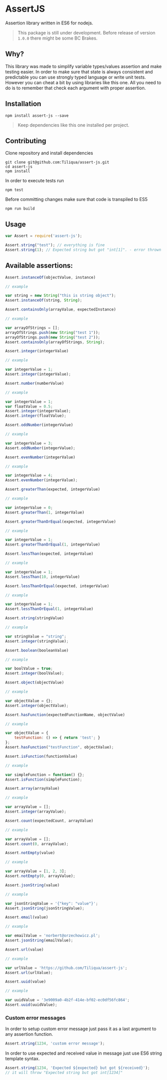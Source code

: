 # AssertJS

Assertion library written in ES6 for nodejs.

> This package is still under development. Before release of version ``1.0.0`` there might be some BC Brakes.

## Why?

This library was made to simplify variable types/values assertion and make testing easier.
In order to make sure that state is always consistent and predictable you can use strongly typed language
or write unit tests. However you can cheat a bit by using libraries like this one. All you need to do is to 
remember that check each argument with proper assertion.

## Installation

```
npm install assert-js --save
```

> Keep dependencies like this one installed per project.

## Contributing

Clone repository and install dependencies

```
git clone git@github.com:Tiliqua/assert-js.git
cd assert-js
npm install
```

In order to execute tests run

```
npm test
```

Before committing changes make sure that code is transpiled to ES5

```
npm run build
```

## Usage

```js
var Assert = require('assert-js');

Assert.string("test"); // everything is fine
Assert.string(1); // Expected string but got "int[1]". - error thrown
```

## Available assertions:

```js
Assert.instanceOf(objectValue, instance)

// example

var string = new String("this is string object");
Assert.instanceOf(string, String);
```

```js
Assert.containsOnly(arrayValue, expectedInstance)

// example

var arrayOfStrings = [];
arrayOfStrings.push(new String("test 1"));
arrayOfStrings.push(new String("test 2"));
Assert.containsOnly(arrayOfStrings, String);
```

```js
Assert.integer(integerValue)

// example

var integerValue = 1;
Assert.integer(integerValue);
```

```js
Assert.number(numberValue)

// example

var integerValue = 1;
var floatValue = 0.5;
Assert.integer(integerValue);
Assert.integer(floatValue);
```

```js
Assert.oddNumber(integerValue)

// example

var integerValue = 3;
Assert.oddNumber(integerValue);
```

```js
Assert.evenNumber(integerValue)

// example

var integerValue = 4;
Assert.evenNumber(integerValue);
```

```js
Assert.greaterThan(expected, integerValue)

// example

var integerValue = 0;
Assert.greaterThan(1, integerValue)
```

```js
Assert.greaterThanOrEqual(expected, integerValue)

// example

var integerValue = 1;
Assert.greaterThanOrEqual(1, integerValue)
```

```js
Assert.lessThan(expected, integerValue)

// example

var integerValue = 1;
Assert.lessThan(10, integerValue)
```

```js
Assert.lessThanOrEqual(expected, integerValue)

// example

var integerValue = 1;
Assert.lessThanOrEqual(1, integerValue)
```

```js
Assert.string(stringValue)

// example

var stringValue = "string";
Assert.integer(stringValue);
```

```js
Assert.boolean(booleanValue)

// example

var boolValue = true;
Assert.integer(boolValue);
```

```js
Assert.object(objectValue)

// example

var objectValue = {};
Assert.integer(objectValue);
```

```js
Assert.hasFunction(expectedFunctionName, objectValue)

// example

var objectValue = {
    testFunction: () => { return 'test'; }
};
Assert.hasFunction("testFunction", objectValue);
```

```js
Assert.isFunction(functionValue)

// example

var simpleFunction = function() {};
Assert.isFunction(simpleFunction);
```

```js
Assert.array(arrayValue)

// example

var arrayValue = [];
Assert.integer(arrayValue);
```

```js
Assert.count(expectedCount, arrayValue)

// example

var arrayValue = [];
Assert.count(0, arrayValue);
```

```js
Assert.notEmpty(value)

// example

var arrayValue = [1, 2, 3];
Assert.notEmpty(0, arrayValue);
```

```js
Assert.jsonString(value)

// example

var jsonStringValue = '{"key": "value"}';
Assert.jsonString(jsonStringValue);
```

```js
Assert.email(value)

// example

var emailValue = 'norbert@orzechowicz.pl';
Assert.jsonString(emailValue);
```

```js
Assert.url(value)

// example

var urlValue = 'https://github.com/Tiliqua/assert-js';
Assert.url(urlValue);
```

```js
Assert.uuid(value)

// example

var uuidValue = '3e9009a0-4b2f-414e-bf02-ec0df56fc864';
Assert.uuid(uuidValue);
```

### Custom error messages

In order to setup custom error message just pass it as a last argument to any assertion function.

```js
Assert.string(1234, 'custom error message');
```

In order to use expected and received value in message just use ES6 string template syntax.

```js
Assert.string(1234, 'Expected ${expected} but got ${received}');
// it will throw "Expected string but got int[1234]"
```
